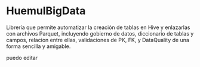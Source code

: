 # HuemulBigData
Librería que permite automatizar la creación de tablas en Hive y enlazarlas con archivos Parquet, incluyendo gobierno de datos, diccionario de tablas y campos, relacion entre ellas, validaciones de PK, FK, y DataQuality de una forma sencilla y amigable.


puedo editar
